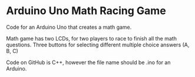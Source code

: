 # Arduino Uno Math Racing Game
Code for an Arduino Uno that creates a math game.

Math game has two LCDs, for two players to race to finish all the math questions.
Three buttons for selecting different multiple choice answers (A, B, C)

Code on GitHub is C++, however the file name should be .ino for an Arduino.
